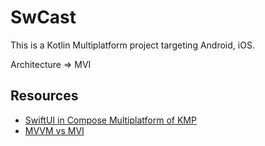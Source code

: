 # SwCast

This is a Kotlin Multiplatform project targeting Android, iOS.

Architecture => MVI

## Resources
- [SwiftUI in Compose Multiplatform of KMP](https://blog.kinto-technologies.com/posts/2024-03-07-swiftui-in-compose-multiplatform/)
- [MVVM vs MVI](https://www.youtube.com/watch?v=b2z1jvD4VMQ)

